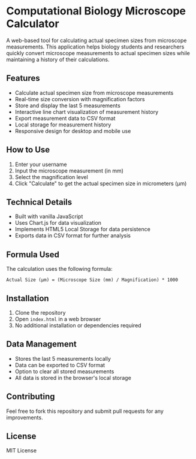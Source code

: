# Computational Biology Microscope Calculator

A web-based tool for calculating actual specimen sizes from microscope measurements. This application helps biology students and researchers quickly convert microscope measurements to actual specimen sizes while maintaining a history of their calculations.

## Features

- Calculate actual specimen size from microscope measurements
- Real-time size conversion with magnification factors
- Store and display the last 5 measurements
- Interactive line chart visualization of measurement history
- Export measurement data to CSV format
- Local storage for measurement history
- Responsive design for desktop and mobile use

## How to Use

1. Enter your username
2. Input the microscope measurement (in mm)
3. Select the magnification level
4. Click "Calculate" to get the actual specimen size in micrometers (µm)

## Technical Details

- Built with vanilla JavaScript
- Uses Chart.js for data visualization
- Implements HTML5 Local Storage for data persistence
- Exports data in CSV format for further analysis

## Formula Used

The calculation uses the following formula:
 ```
Actual Size (µm) = (Microscope Size (mm) / Magnification) * 1000

```

## Installation

1. Clone the repository
2. Open `index.html` in a web browser
3. No additional installation or dependencies required

## Data Management

- Stores the last 5 measurements locally
- Data can be exported to CSV format
- Option to clear all stored measurements
- All data is stored in the browser's local storage

## Contributing

Feel free to fork this repository and submit pull requests for any improvements.

## License

MIT License
